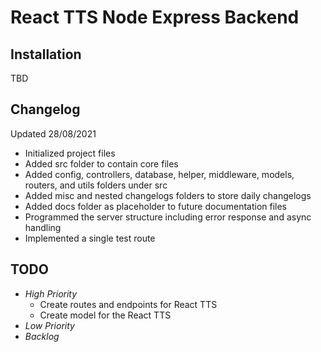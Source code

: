 # React TTS Node Express Backend

## Installation

TBD

## Changelog

Updated 28/08/2021

- Initialized project files
- Added src folder to contain core files
- Added config, controllers, database, helper, middleware, models, routers, and utils folders under src
- Added misc and nested changelogs folders to store daily changelogs
- Added docs folder as placeholder to future documentation files
- Programmed the server structure including error response and async handling
- Implemented a single test route

## TODO

- _High Priority_
  - Create routes and endpoints for React TTS
  - Create model for the React TTS
- _Low Priority_
- _Backlog_

